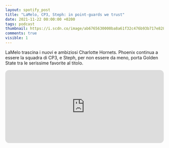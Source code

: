 ```yaml
---
layout: spotify_post
title: "LaMelo, CP3, Steph: in point-guards we trust"
date: 2021-11-22 00:00:00 +0200
tags: podcast
thumbnail: https://i.scdn.co/image/ab6765630000ba8a61f32c476b93b717e8282750
comments: true
visible: 1
---
```


LaMelo trascina i nuovi e ambiziosi Charlotte Hornets. Phoenix continua a essere la squadra di CP3, e Steph, per non essere da meno, porta Golden State tra le serissime favorite al titolo.


<iframe style="border-radius:12px" 
src="https://open.spotify.com/embed/episode/3aXqHuxs3d9iZbrUh1BTGo?utm_source=generator" 
width="100%" height="232" frameBorder="0" allowfullscreen="" 
allow="autoplay; clipboard-write; encrypted-media; fullscreen; picture-in-picture"></iframe>
